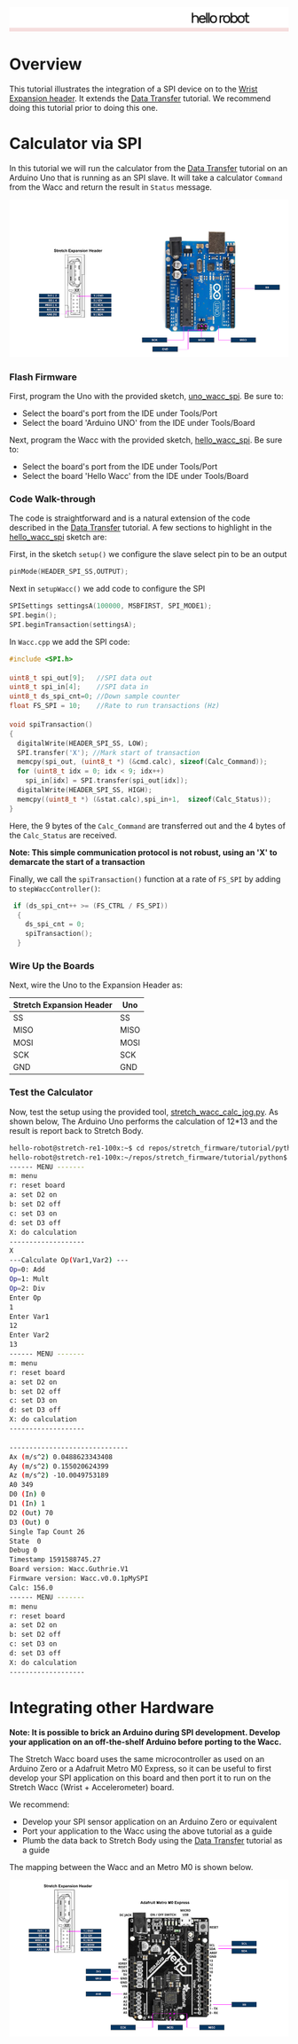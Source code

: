 ![](../../images/HelloRobotLogoBar.png)

# Overview

This tutorial illustrates the integration of a SPI device on to the [Wrist Expansion header](https://docs.hello-robot.com/hardware_user_guide/#wrist). It extends the [Data Transfer](./data_transfer.md) tutorial. We recommend doing this tutorial prior to doing this one.

# Calculator via SPI

In this tutorial we will run the calculator from the [Data Transfer](./data_transfer.md) tutorial on an Arduino Uno that is running as an SPI slave. It will take a calculator `Command` from the Wacc and return the result in `Status` message. 

![](../../images/wacc_uno.png)



### Flash Firmware

First, program the Uno with the provided sketch, [uno_wacc_spi](../arduino/uno_wacc_spi). Be sure to:

* Select the board's port from the IDE under Tools/Port
* Select the board 'Arduino UNO' from the IDE under Tools/Board



Next, program the Wacc with the provided sketch, [hello_wacc_spi](../arduino/hello_wacc_spi). Be sure to:

* Select the board's port from the IDE under Tools/Port
* Select the board 'Hello Wacc' from the IDE under Tools/Board

### Code Walk-through

The code is straightforward and is a natural extension of the code described in the  [Data Transfer](./data_transfer.md) tutorial. A few sections to highlight in the  [hello_wacc_spi](../arduino/hello_wacc_spi) sketch are:

First, in the sketch `setup()` we configure the slave select pin to be an output

```c
pinMode(HEADER_SPI_SS,OUTPUT);
```

Next in `setupWacc()` we add code to configure the SPI

```c
SPISettings settingsA(100000, MSBFIRST, SPI_MODE1);
SPI.begin();
SPI.beginTransaction(settingsA);
```

In `Wacc.cpp` we add the SPI code:

```c
#include <SPI.h>

uint8_t spi_out[9];   //SPI data out
uint8_t spi_in[4];    //SPI data in
uint8_t ds_spi_cnt=0; //Down sample counter
float FS_SPI = 10;    //Rate to run transactions (Hz)

void spiTransaction()
{
  digitalWrite(HEADER_SPI_SS, LOW);
  SPI.transfer('X'); //Mark start of transaction
  memcpy(spi_out, (uint8_t *) (&cmd.calc), sizeof(Calc_Command));
  for (uint8_t idx = 0; idx < 9; idx++)
    spi_in[idx] = SPI.transfer(spi_out[idx]);
  digitalWrite(HEADER_SPI_SS, HIGH);
  memcpy((uint8_t *) (&stat.calc),spi_in+1,  sizeof(Calc_Status));
}
```

Here, the 9 bytes of the `Calc_Command` are transferred out and the 4 bytes of the `Calc_Status` are received. 

**Note: This simple communication protocol is not robust, using an 'X' to demarcate the start of a transaction**

Finally, we call the `spiTransaction()` function at a rate of `FS_SPI` by adding to `stepWaccController()`:

```c
 if (ds_spi_cnt++ >= (FS_CTRL / FS_SPI))
  {
    ds_spi_cnt = 0;
    spiTransaction();
  }
```

### Wire Up the Boards

Next, wire the Uno to the Expansion Header as:

| Stretch Expansion Header | Uno  |
| ------------------------ | ---- |
| SS                       | SS   |
| MISO                     | MISO |
| MOSI                     | MOSI |
| SCK                      | SCK  |
| GND                      | GND  |

### Test the Calculator

Now, test the setup using the provided tool, [stretch_wacc_calc_jog.py](../python/stretch_wacc_calc_jog.py). As shown below, The Arduino Uno performs the calculation of 12*13 and the result is report back to Stretch Body.

```bash
hello-robot@stretch-re1-100x:~$ cd repos/stretch_firmware/tutorial/python/
hello-robot@stretch-re1-100x:~/repos/stretch_firmware/tutorial/python$ ./stretch_wacc_calc_jog.py 
------ MENU -------
m: menu
r: reset board
a: set D2 on
b: set D2 off
c: set D3 on
d: set D3 off
X: do calculation
-------------------
X
---Calculate Op(Var1,Var2) ---
Op=0: Add
Op=1: Mult
Op=2: Div
Enter Op
1
Enter Var1
12
Enter Var2
13
------ MENU -------
m: menu
r: reset board
a: set D2 on
b: set D2 off
c: set D3 on
d: set D3 off
X: do calculation
-------------------

------------------------------
Ax (m/s^2) 0.0488623343408
Ay (m/s^2) 0.155020624399
Az (m/s^2) -10.0049753189
A0 349
D0 (In) 0
D1 (In) 1
D2 (Out) 70
D3 (Out) 0
Single Tap Count 26
State  0
Debug 0
Timestamp 1591588745.27
Board version: Wacc.Guthrie.V1
Firmware version: Wacc.v0.0.1pMySPI
Calc: 156.0
------ MENU -------
m: menu
r: reset board
a: set D2 on
b: set D2 off
c: set D3 on
d: set D3 off
X: do calculation
-------------------

```

# Integrating other Hardware

**Note: It is possible to brick an Arduino during SPI development. Develop your application on an off-the-shelf Arduino before porting to the Wacc.**

The Stretch Wacc board uses the same microcontroller as used on an Arduino Zero or a Adafruit Metro M0 Express, so it can be useful to first develop your SPI application on this board and then port it to run on the Stretch Wacc (Wrist + Accelerometer) board. 

We recommend:

* Develop your SPI sensor application on an Arduino Zero or equivalent
* Port your application to the Wacc using the above tutorial as a guide
* Plumb the data back to Stretch Body using the [Data Transfer](./data_transfer.md) tutorial as a guide



The mapping between the Wacc and an Metro M0 is shown below.

![](../../images/wrist_expansion_header.png)